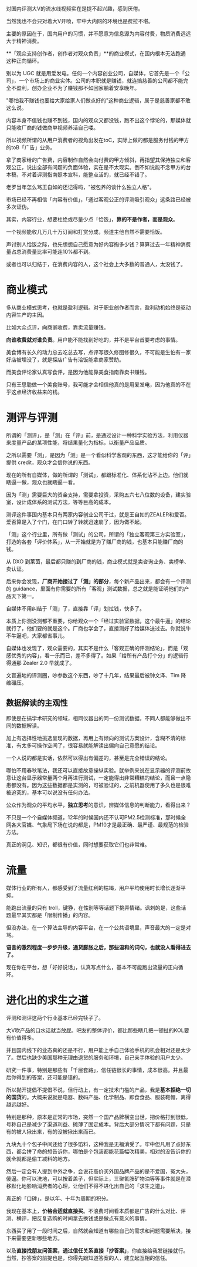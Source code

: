 对国内评测大V的流水线视频实在是提不起兴趣，感到厌倦。

当然我也不会只对着大V开喷，牢中大内网的环境也是费拉不堪。

主要的原因在于，国内用户的习惯，并不愿意为信息源为内容付费，物质消费远远大于精神消费。

**「观众支持创作者，创作者对观众负责」**的商业模式，在国内根本无法跑通这种正向循环。

别以为 UGC 就是用爱发电。任何一个内容创业公司，自媒体，它首先是一个「公司」，一个市场上的商业实体。公司的本职就是赚钱，就连搞慈善的公司都不能完全不盈利，创办企业不为了赚钱那不如回家躺着安享晚年。

"哪怕我不赚钱也要给大家给家人们做点好的"这种商业逻辑，属于是慈善家都不敢这么说。

内容本身不值钱也赚不到钱，国内的观众又都没钱，跑不出这个悖论的，那媒体就只能收厂商的钱做商单视频养活自己喽。

所以视频所谓的从用户消费者的视角出发在toC，实际上做的都是服务付钱的甲方的toB「广告」业务。

拿了商家给的广告费，内容制作自然会向付费的甲方倾斜，再指望其保持独立和客观公正，说出全部有问题的负面体验，实在是不太现实。倒不如说能不念甲方的台本稿，不对着评测指南照本宣科，能整点活的，就已经不错了。

老罗当年怎么骂王自如的还记得吗，"被包养的谈什么独立人格"。

市场已经不再相信「内容有价值」，「通过客观公正的评测吸引观众」这条路已经被多次证伪。

其实，内容行业，想要杜绝或尽量少点「恰饭」，**靠的不是作者，而是观众**。

一个视频能收几万几十万订阅和打赏分成，频道主他自然不需要恰饭。

声讨别人恰饭之际，也先想想自己愿意为好内容掏多少钱？算算过去一年精神消费量占总消费量比率可能连10%都不到。

或者也可以归结于，在消费内容的人，这个社会上大多数的普通人，太没钱了。

# 商业模式

多从商业模式思考，也就是盈利逻辑。对于职业创作者而言，盈利动机始终是驱动内容生产的主因。

比如大众点评，向商家收费，靠卖流量赚钱。

**向谁收费就对谁负责**。用户能不能找到好吃的，并不是平台首要考虑的事情。

美食博有长久的动力总去吃总去写，点评写很久修图修很久，不可能是生怕有一家好店被埋没了，就是探店广告有洽饭能拿商家赞助。

而美食评论家认真写食评，是因为他能靠美食指南靠卖书赚钱。

只有王思聪做一个美食账号，我可能才会相信他真的是用爱发电，因为他真的不在乎这点经济收益来的钱。

# 测评与评测

所谓的「测评」，是「测」在「评」前，是通过设计一种科学实验方法，利用仪器来度量产品的某项性能，将结果量化为指标，以衡量产品品质。

之所以需要「测」，是因为「测」是一个看似科学客观的东西，这才能给你的「评」提供 credit，观众才会信你说的东西。

现在的所有自媒体，做的所谓的「测试」，都跟标准化、体系化沾不上边。他们就瞎逼一做，观众也就瞎逼一看。

因为「测」需要巨大的资金支持，需要拿投资，采购五六七八位数的设备，建实验室，设计成体系的测试方法，等等巨高的成本。

测评这件事国内基本只有两家内容创业公司干过，就是王自如的ZEALER和爱否。爱否算是入了个门，在门口转了转就迅速崩了，因为做不起。

「测」这个行业里，所有做「测试」的公司，所谓的「独立客观第三方实验室」，打造的各套「评价体系」，从一开始就是为了赚厂商的钱，也基本只能赚厂商的钱。

从 DXO 到莱茵，最后都只赚的到厂商的钱，商业模式就是卖咨询业务、卖榜单、卖认证。

后来你会发现，**厂商开始接过了「测」的部分**，每个新产品出来，都会有一个评测的 guidance，里面有你需要的所有「客观」测试数据，总之就是能证明他们的产品天下第一。

自媒体不用纠结于「测」了，直接靠「评」划拉钱，快多了。

本质上你测没测都不重要，你给观众一个「经过实验室数据，这个最牛逼」的结论就行了，他们要的就是这个。厂商也学会了，直接测好了给媒体送过去。你就说牛不牛逼吧，大家都省事儿。

自媒体也发现了，观众需要的，其实不是什么「客观正确的评测结论」，而是「观感优秀的内容」，看一乐而已，差不多得了。如果「给所有产品打个分」的逻辑行得通那 Zealer 2.0 早就成了。

文盲遍地的评测圈，吵参数这个东西，吵了十几年，结果最后被钟文泽、Tim 降维碾压。

## 数据解读的主观性

即使是在搞学术研究的领域，相同仪器出的同一份测试数据，不同人都能够做出不同的数据解读。

加上有选择性地挑选呈现的数据，再用上有倾向的测试方案设计，含糊不清的标准，有太多可操作空间了，很容易就能解读出偏向自己意愿的结论。

一个人说的都是实话，依然可以得出有偏差的，甚至是完全错误的结论。

哪怕不用春秋笔法，我还可以直接故意操纵实验。就举例来说在显示器的评测前故意让这台显示器常量两个月再进行测试，一定能得出非常糟糕的结论，而且一点隐患都没有。因为这些数据都是实测的，可被验证的，之前机器使用了多久也是很难被追究的，基本可以说没有任何办法。

公众作为观众的平均水平，**独立思考**的意识，辨媒体信息的判断能力，看得出来？

不只是一个个自媒体频道，12年的时候国内还不认可PM2.5检测标准，那时候全网各大官媒、气象局下场在说的都是，PM10才是最正确、最严谨、最规范的检验方法。

真正的洞见、知识，都很有价值，同时想要获取它们也非常难。

# 流量

媒体行业的所有人，都感受到了流量红利的枯竭，用户平均使用时长增长逐渐平抑。

能跑出流量的只有 troll，键狰，在性别等等话题下挑弄情绪。讽刺的是，这些话题最早其实都是「限制传播」的内容。

但没办法，在一个算法主导的内容平台，在一个公共语境里，声音最大的一定是对骂。

**语言的激烈程度一步步升级，通货膨胀之后，那些温和的词句，也就没人看得进去了。**

现在你在平台，想「好好说话」，认真写点什么，基本不可能跑出流量的正向循环。

# 进化出的求生之道

评测和测评这两个行业基本已经完犊子了。

大V吹产品的口水话就当放屁。吧友的整体评价，都比那些瞎几把一顿扯的KOL要有价值得多。

并且国内线下的业态真的还是不行，用户能上手自己体验手机的机会相对还是太少了。然后也缺少美国那种无理由退货的服务和环境，自己亲手体验的用户太少。

研究一件事，特别是那些有「千层套路」，信任链很长的事情，成本很高。并且最后你得到的答案，还可能是错的。

所以抛开提倡不提倡不说，但行动上，有一定技术门槛的产品，我是**基本拒绝一切的国货**的。大概来说就是电器、数码产品、化学制品、即食食品、服装鞋帽，离得越远越好。

特别是那种，原本是正常的市场，突然一个国产品牌横空出世，把价格打到很低，号称自己是减少了渠道利益、摊薄了固定成本。背后大部分情况下都有问题，只是有的被人揪出来，有的没被揪出来而已。

九块九十个包子中间还给了很多馅料，这种我是无福消受了。牢中但凡用了点好东西，都会拼了命的想告诉你，哪怕是个包装都能花篇幅吹精美，相对的没告诉你的就全就都是偷工减料的地方。

然后一定会有人提到中外之争，会说花高价买外国品牌产品的是不爱国，冤大头，傻逼。你可以洗地，可以按着盖子，但实际上，三聚氰胺矿物油等等事件就是在潜移默化地影响消费者的心理，让他们不得不进化出自己的「求生之道」。

真正的「口碑」，是以年、十年为周期的积分。

我现在基本上，**价格合适就直接买**。不浪费时间看本质都是广告的什么对比、评测、横评，把反复选购的时间拿去换钱或是做点有意义的事情。

东西买了用了一段时间之后，自然就会知道有哪些自己的需求和问题需要解决，接下来需要更新哪些地方。

以及**直接找朋友问答案，通过信任关系直接「抄答案」**，你直接给我发链接就行。当然，抄答案的前提也是，你得先跟知道答案的人，建立起互相的信任。
